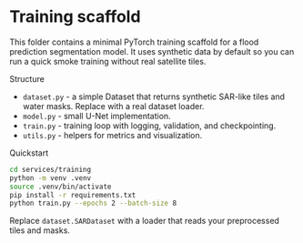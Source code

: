 # Training scaffold

This folder contains a minimal PyTorch training scaffold for a flood prediction segmentation model.
It uses synthetic data by default so you can run a quick smoke training without real satellite tiles.

Structure
- `dataset.py` - a simple Dataset that returns synthetic SAR-like tiles and water masks. Replace with a real dataset loader.
- `model.py` - small U-Net implementation.
- `train.py` - training loop with logging, validation, and checkpointing.
- `utils.py` - helpers for metrics and visualization.

Quickstart

```bash
cd services/training
python -m venv .venv
source .venv/bin/activate
pip install -r requirements.txt
python train.py --epochs 2 --batch-size 8
```

Replace `dataset.SARDataset` with a loader that reads your preprocessed tiles and masks.
